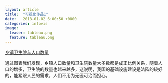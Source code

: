 ```yaml
---
layout: article
title:  "可视化作品1"
date:   2018-01-02 6:00:50 +0800
categories: infovis 
image:
  teaser: tableau.png
  feature: tableau.png
---
```

[乡镇卫生院与人口数量](https://public.tableau.com/views/3_912/1_1?:embed=y&:display_count=yes&publish=yes)

通过图表我们发现，乡镇人口数量和卫生院数量大多数都是成正比例关系，随着人口的增多，卫生院的数量也越来越多，这说明，我国的基础设施建设是法阵的较好的，能紧跟人民的需求，人们不用为无医可治而担心。
